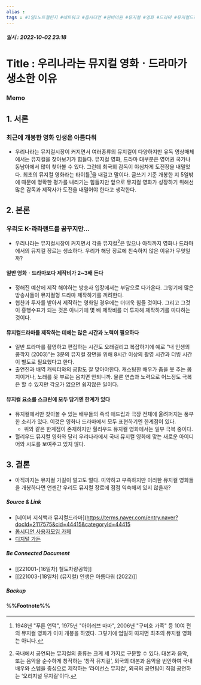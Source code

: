 ```yaml
---
alias : 
tags : #1일1노트챌린지 #네트워크 #옵시디언 #원바이원 #뮤지컬 #영화 #드라마 #뮤지컬드라마 #뮤지컬영화
---
```


##### 일시 : 2022-10-02 23:18

# Title : 우리나라는 뮤지컬 영화ㆍ드라마가 생소한 이유

### Memo

## 1. 서론

### 최근에 개봉한 영화 인생은 아름다워
- 우리나라는 뮤지컬시장이 커지면서 여러종류의 뮤지컬이 다양하지만 유독 영상매체에서는 뮤지컬을 찾아보기가 힘들다. 뮤지컬 영화, 드라마 대부분은 영어권 국가나 동남아에서 많이 찾아볼 수 있다. 그런데 최국희 감독이 야심차게 도전장을 내밀었다. 최초의 뮤지컬 영화라는 타이틀[^1]을 내걸고 말이다. 글쓰기 기준 개봉한 지 5일밖에 때문에 명확한 평가를 내리기는 힘들지만 앞으로 뮤지컬 영화가 성장하기 위해선 많은 감독과 제작사가 도전을 내밀어야 한다고 생각한다.

## 2. 본론

### 우리도 K-라라랜드를 꿈꾸지만...
- 우리나라는 뮤지컬시장이 커지면서 각종 뮤지컬[^2]은 많으나 아직까지 영화나 드라마에서의 뮤지컬 장르는 생소하다. 우리가 해당 장르에 친숙하지 않은 이유가 무엇일까?

#### 일반 영화ㆍ드라마보다 제작비가 2~3배 든다
- 정해진 예산에 제작 해야하는 방송사 입장에서는 부담으로 다가온다. 그렇기에 많은 방송사들이 뮤지컬형 드라마 제작하기를 꺼려한다.
- 협찬과 투자를 받아서 제작하는 영화일 경우에는 더더욱 힘들 것이다. 그리고 그것이 흥행수표가 되는 것은 아니기에 몇 배 제작비를 더 투자해 제작하기를 마다하는 것이다.

#### 뮤지컬드라마를 제작하는 데에는 많은 시간과 노력이 필요하다
- 일반 드라마를 촬영하고 편집하는 시간도 오래걸리고 복잡하기에 예로 "내 인생의 콩깍지 (2003)"는 3분의 뮤지컬 장면을 위해 8시간 이상의 촬영 시간과 더빙 시간이 별도로 필요했다고 한다.
- 출연진과 배역 캐릭터와의 궁합도 잘 맞아야한다. 캐스팅한 배우가 춤을 못 추는 몸치이거나, 노래를 못 부르는 음치면 안되니까. 물론 연습과 노력으로 어느정도 극복은 할 수 있지만 각오가 없으면 쉽지않은 일이다.

#### 뮤지컬 요소를 스크린에 모두 담기엔 한계가 있다
- 뮤지컬에서만 찾아볼 수 있는 배우들의 즉석 애드립과 극장 전체에 울려퍼지는 풍부한 소리가 있다. 이것은 영화나 드라마에서 모두 표현하기엔 한계점이 있다.
	- 위와 같은 한계점이 존재하지만 헐리우드 뮤지컬 영화에서는 일부 극복 중이다.
- 헐리우드 뮤지컬 영화와 달리 우리나라에서 국내 뮤지컬 영화에 맞는 새로운 아이디어와 시도를 보여주고 있지 않다.

## 3. 결론
- 아직까지는 뮤지컬 가길이 멀고도 멀다. 미약하고 부족하지만 이러한 뮤지컬 영화들을 개봉하다면 언젠간 우리도 뮤지컬 장르에 점점 익숙해져 있지 않을까?

##### Source & Link
- [네이버 지식백과 뮤지컬드라마](https://terms.naver.com/entry.naver?docId=2117575&cid=44415&categoryId=44415
- [옵시디언 사용자모임 카페](https://cafe.naver.com/obsidianary/1945)
- [디지털 가든](https://chunghasull.netlify.app//221002-17일차-우리나라는-뮤지컬-영화ㆍ드라마가-생소한-이유)

##### Be Connected Document
- [[221001-[16일차] 철도차량공학]]
- [[221003-[18일차] (뮤지컬) 인생은 아름다워 (2022)]]

##### Backup


#### %%Footnote%%

[^1]: 1948년 "푸른 언덕", 1975년 "아이러브 마마", 2006년 "구미호 가족" 등 10여 편의 뮤지컬 영화가 이미 개봉을 하였다. 그렇기에 엄밀히 따지면 최초의 뮤지컬 영화는 아니다.
[^2]: 국내에서 공연되는 뮤지컬의 종류는 크게 세 가지로 구분할 수 있다. 대본과 음악, 또는 음악을 순수하게 창작하는 ‘창작 뮤지컬’, 외국의 대본과 음악을 번안하여 국내 배우와 스텝을 중심으로 제작하는 ‘라이선스 뮤지컬’, 외국의 공연팀이 직접 공연하는 ‘오리지널 뮤지컬’이다.